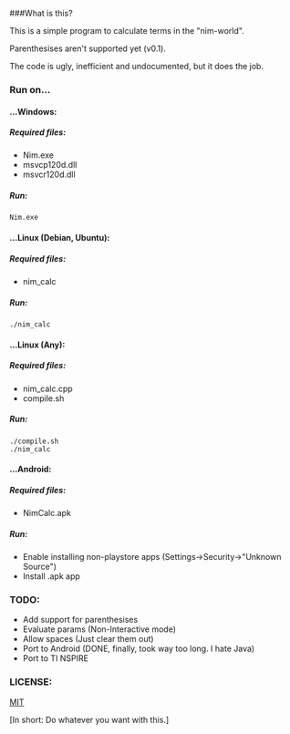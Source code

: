 ###What is this?

This is a simple program to calculate terms in the "nim-world".

Parenthesises aren't supported yet (v0.1).

The code is ugly, inefficient and undocumented, but it does the job.

### Run on...

#### ...Windows:

##### Required files:
- Nim.exe
- msvcp120d.dll
- msvcr120d.dll

##### Run:

`Nim.exe`


#### ...Linux (Debian, Ubuntu):

##### Required files:
- nim_calc

##### Run:

`./nim_calc`


#### ...Linux (Any):

##### Required files:
- nim_calc.cpp
- compile.sh

##### Run:
```
./compile.sh
./nim_calc
```


#### ...Android:

##### Required files:
- NimCalc.apk

##### Run:

- Enable installing non-playstore apps (Settings->Security->"Unknown Source")
- Install .apk app


### TODO:
- Add support for parenthesises
- Evaluate params (Non-Interactive mode)
- Allow spaces (Just clear them out)
- Port to Android (DONE, finally, took way too long. I hate Java)
- Port to TI NSPIRE

### LICENSE:

[MIT](https://opensource.org/licenses/MIT)

[In short: Do whatever you want with this.]

